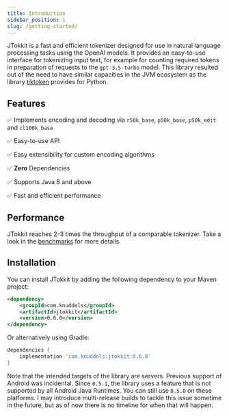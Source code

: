 ```yaml
---
title: Introduction
sidebar_position: 1
slug: /getting-started/
---
```


JTokkit is a fast and efficient tokenizer designed for use in natural language processing tasks using the OpenAI models. It provides an easy-to-use interface for tokenizing input text, for example for counting required tokens in preparation of requests to the `gpt-3.5-turbo` model. This library resulted out of the need to have similar capacities in the JVM ecosystem as the library [tiktoken](https://github.com/openai/tiktoken) provides for Python.

## Features

✅ Implements encoding and decoding via `r50k_base`, `p50k_base`, `p50k_edit` and `cl100k_base`

✅ Easy-to-use API

✅ Easy extensibility for custom encoding algorithms

✅ **Zero** Dependencies

✅ Supports Java 8 and above

✅ Fast and efficient performance

## Performance
JTokkit reaches 2-3 times the throughput of a comparable tokenizer. Take a look in the [benchmarks](https://github.com/knuddelsgmbh/jtokkit/tree/main/benchmark) for more details.

## Installation

You can install JTokkit by adding the following dependency to your Maven project:

```xml
<dependency>
    <groupId>com.knuddels</groupId>
    <artifactId>jtokkit</artifactId>
    <version>0.6.0</version>
</dependency>
```

Or alternatively using Gradle:

```groovy
dependencies {
	implementation 'com.knuddels:jtokkit:0.6.0'
}
```

Note that the intended targets of the library are servers. Previous support of Android was incidental. Since `0.5.1`, the library uses a feature that is not supported by all Android Java Runtimes. You can still use `0.5.0` on these platforms. I may introduce multi-release builds to tackle this issue sometime in the future, but as of now there is no timeline for when that will happen.
